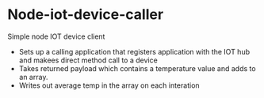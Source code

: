 # Node-iot-device-caller
Simple node IOT device client
<br>
<ul>
<li>Sets up a calling application that registers application with the IOT hub and makees direct method call to a device</li>
<li>Takes returned payload which contains a temperature value and adds to an array.</li>
<li>Writes out average temp in the array on each interation</li>
</ul>

